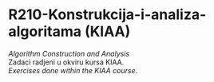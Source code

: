 # R210-Konstrukcija-i-analiza-algoritama (KIAA)
_Algorithm Construction and Analysis_ <br>
Zadaci radjeni u okviru kursa KIAA. <br>
_Exercises done within the KIAA course._

